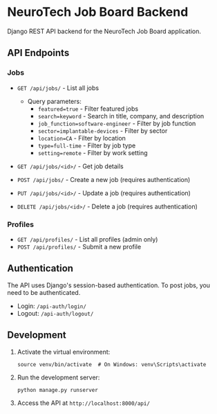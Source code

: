 
# NeuroTech Job Board Backend

Django REST API backend for the NeuroTech Job Board application.

## API Endpoints

### Jobs

- `GET /api/jobs/` - List all jobs
  - Query parameters:
    - `featured=true` - Filter featured jobs
    - `search=keyword` - Search in title, company, and description
    - `job_function=software-engineer` - Filter by job function
    - `sector=implantable-devices` - Filter by sector
    - `location=CA` - Filter by location
    - `type=full-time` - Filter by job type
    - `setting=remote` - Filter by work setting

- `GET /api/jobs/<id>/` - Get job details
- `POST /api/jobs/` - Create a new job (requires authentication)
- `PUT /api/jobs/<id>/` - Update a job (requires authentication)
- `DELETE /api/jobs/<id>/` - Delete a job (requires authentication)

### Profiles

- `GET /api/profiles/` - List all profiles (admin only)
- `POST /api/profiles/` - Submit a new profile

## Authentication

The API uses Django's session-based authentication. To post jobs, you need to be authenticated.

- Login: `/api-auth/login/`
- Logout: `/api-auth/logout/`

## Development

1. Activate the virtual environment:
   ```
   source venv/bin/activate  # On Windows: venv\Scripts\activate
   ```

2. Run the development server:
   ```
   python manage.py runserver
   ```

3. Access the API at `http://localhost:8000/api/`

